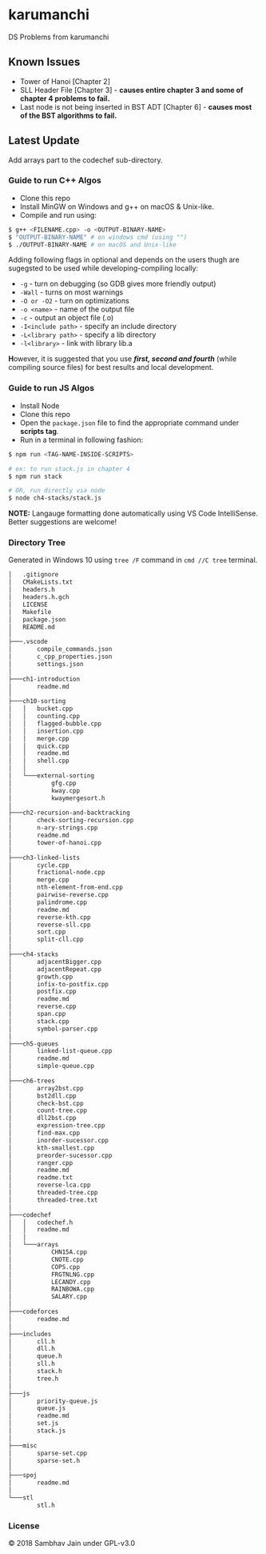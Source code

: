 # karumanchi

DS Problems from karumanchi

## Known Issues

- Tower of Hanoi [Chapter 2]
- SLL Header File [Chapter 3] - **causes entire chapter 3 and some of chapter 4 problems to fail.**
- Last node is not being inserted in BST ADT [Chapter 6] - **causes most of the BST algorithms to fail.**

## Latest Update

Add arrays part to the codechef sub-directory.

### Guide to run C++ Algos

- Clone this repo
- Install MinGW on Windows and g++ on macOS & Unix-like.
- Compile and run using:

```bash
$ g++ <FILENAME.cpp> -o <OUTPUT-BINARY-NAME>
$ "OUTPUT-BINARY-NAME" # on windows cmd (using "")
$ ./OUTPUT-BINARY-NAME # on macOS and Unix-like
```

Adding following flags in optional and depends on the users thugh are sugegsted to be used while developing-compiling locally:

- `-g` - turn on debugging (so GDB gives more friendly output)
- `-Wall` - turns on most warnings
- `-O or -O2` - turn on optimizations
- `-o <name>` - name of the output file
- `-c` - output an object file (.o)
- `-I<include path>` - specify an include directory
- `-L<library path>` - specify a lib directory
- `-l<library>` - link with library lib<library>.a

**H**owever, it is suggested that you use **_first, second and fourth_** (while compiling source files) for best results and local development.

### Guide to run JS Algos

- Install Node
- Clone this repo
- Open the `package.json` file to find the appropriate command under **scripts tag**.
- Run in a terminal in following fashion:

```sh
$ npm run <TAG-NAME-INSIDE-SCRIPTS>

# ex: to run stack.js in chapter 4
$ npm run stack

# OR, run directly via node
$ node ch4-stacks/stack.js
```

**NOTE:** Langauge formatting done automatically using VS Code IntelliSense. Better suggestions are welcome!

### Directory Tree

Generated in Windows 10 using `tree /F` command in `cmd //C tree` terminal.

```bash
│   .gitignore
│   CMakeLists.txt
│   headers.h
│   headers.h.gch
│   LICENSE
│   Makefile
│   package.json
│   README.md
│
├───.vscode
│       compile_commands.json
│       c_cpp_properties.json
│       settings.json
│
├───ch1-introduction
│       readme.md
│
├───ch10-sorting
│   │   bucket.cpp
│   │   counting.cpp
│   │   flagged-bubble.cpp
│   │   insertion.cpp
│   │   merge.cpp
│   │   quick.cpp
│   │   readme.md
│   │   shell.cpp
│   │
│   └───external-sorting
│           gfg.cpp
│           kway.cpp
│           kwaymergesort.h
│
├───ch2-recursion-and-backtracking
│       check-sorting-recursion.cpp
│       n-ary-strings.cpp
│       readme.md
│       tower-of-hanoi.cpp
│
├───ch3-linked-lists
│       cycle.cpp
│       fractional-node.cpp
│       merge.cpp
│       nth-element-from-end.cpp
│       pairwise-reverse.cpp
│       palindrome.cpp
│       readme.md
│       reverse-kth.cpp
│       reverse-sll.cpp
│       sort.cpp
│       split-cll.cpp
│
├───ch4-stacks
│       adjacentBigger.cpp
│       adjacentRepeat.cpp
│       growth.cpp
│       infix-to-postfix.cpp
│       postfix.cpp
│       readme.md
│       reverse.cpp
│       span.cpp
│       stack.cpp
│       symbol-parser.cpp
│
├───ch5-queues
│       linked-list-queue.cpp
│       readme.md
│       simple-queue.cpp
│
├───ch6-trees
│       array2bst.cpp
│       bst2dll.cpp
│       check-bst.cpp
│       count-tree.cpp
│       dll2bst.cpp
│       expression-tree.cpp
│       find-max.cpp
│       inorder-sucessor.cpp
│       kth-smallest.cpp
│       preorder-sucessor.cpp
│       ranger.cpp
│       readme.md
│       readme.txt
│       reverse-lca.cpp
│       threaded-tree.cpp
│       threaded-tree.txt
│
├───codechef
│   │   codechef.h
│   │   readme.md
│   │
│   └───arrays
│           CHN15A.cpp
│           CNOTE.cpp
│           COPS.cpp
│           FRGTNLNG.cpp
│           LECANDY.cpp
│           RAINBOWA.cpp
│           SALARY.cpp
│
├───codeforces
│       readme.md
│
├───includes
│       cll.h
│       dll.h
│       queue.h
│       sll.h
│       stack.h
│       tree.h
│
├───js
│       priority-queue.js
│       queue.js
│       readme.md
│       set.js
│       stack.js
│
├───misc
│       sparse-set.cpp
│       sparse-set.h
│
├───spoj
│       readme.md
│
└───stl
        stl.h
```

### License

© 2018 Sambhav Jain under GPL-v3.0